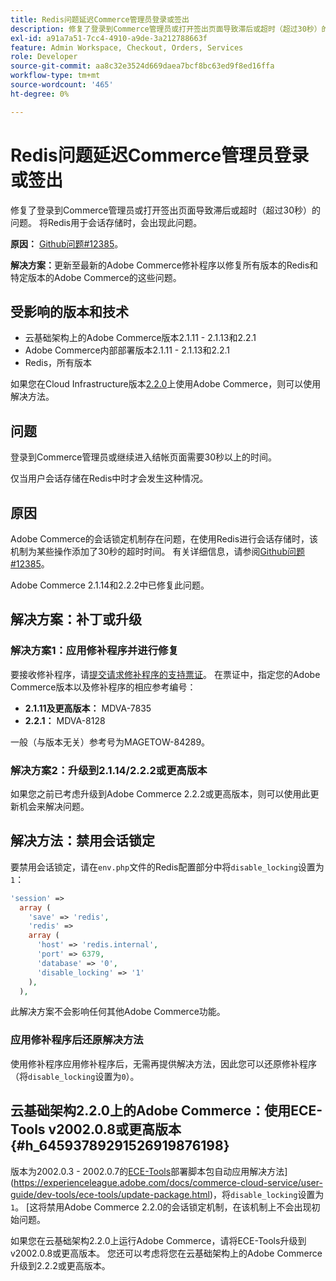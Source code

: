 ```yaml
---
title: Redis问题延迟Commerce管理员登录或签出
description: 修复了登录到Commerce管理员或打开签出页面导致滞后或超时（超过30秒）的问题。 将Redis用于会话存储时，会出现此问题。
exl-id: a91a7a51-7cc4-4910-a9de-3a212788663f
feature: Admin Workspace, Checkout, Orders, Services
role: Developer
source-git-commit: aa8c32e3524d669daea7bcf8bc63ed9f8ed16ffa
workflow-type: tm+mt
source-wordcount: '465'
ht-degree: 0%

---
```


# Redis问题延迟Commerce管理员登录或签出

修复了登录到Commerce管理员或打开签出页面导致滞后或超时（超过30秒）的问题。 将Redis用于会话存储时，会出现此问题。

**原因：**   [Github问题\#12385](https://github.com/magento/magento2/issues/12385)。

**解决方案：**&#x200B;更新至最新的Adobe Commerce修补程序以修复所有版本的Redis和特定版本的Adobe Commerce的这些问题。

## 受影响的版本和技术

* 云基础架构上的Adobe Commerce版本2.1.11 - 2.1.13和2.2.1
* Adobe Commerce内部部署版本2.1.11 - 2.1.13和2.2.1
* Redis，所有版本

如果您在Cloud Infrastructure版本[2.2.0](#h_64593789291526919876198)上使用Adobe Commerce，则可以使用解决方法。

## 问题

登录到Commerce管理员或继续进入结帐页面需要30秒以上的时间。

仅当用户会话存储在Redis中时才会发生这种情况。

## 原因

Adobe Commerce的会话锁定机制存在问题，在使用Redis进行会话存储时，该机制为某些操作添加了30秒的超时时间。 有关详细信息，请参阅[Github问题\#12385](https://github.com/magento/magento2/issues/12385)。

Adobe Commerce 2.1.14和2.2.2中已修复此问题。

## 解决方案：补丁或升级

### 解决方案1：应用修补程序并进行修复

要接收修补程序，请[提交请求修补程序的支持票证](/help/help-center-guide/help-center/magento-help-center-user-guide.md#submit-ticket)。 在票证中，指定您的Adobe Commerce版本以及修补程序的相应参考编号：

* **2.1.11及更高版本：** MDVA-7835
* **2.2.1：** MDVA-8128

一般（与版本无关）参考号为MAGETOW-84289。

### 解决方案2：升级到2.1.14/2.2.2或更高版本

如果您之前已考虑升级到Adobe Commerce 2.2.2或更高版本，则可以使用此更新机会来解决问题。

## 解决方法：禁用会话锁定

要禁用会话锁定，请在`env.php`文件的Redis配置部分中将`disable_locking`设置为`1`：

```php
'session' =>
  array (
    'save' => 'redis',
    'redis' =>
    array (
      'host' => 'redis.internal',
      'port' => 6379,
      'database' => '0',
      'disable_locking' => '1'
    ),
  ),
```

此解决方案不会影响任何其他Adobe Commerce功能。

### 应用修补程序后还原解决方法

使用修补程序应用修补程序后，无需再提供解决方法，因此您可以还原修补程序（将`disable_locking`设置为`0`）。

## 云基础架构2.2.0上的Adobe Commerce：使用ECE-Tools v2002.0.8或更高版本 {#h_64593789291526919876198}

版本为2002.0.3 - 2002.0.7的[ECE-Tools](https://devdocs.magento.com/cloud/project/ece-tools-update.html)部署脚本包自动应用解决方法](https://experienceleague.adobe.com/docs/commerce-cloud-service/user-guide/dev-tools/ece-tools/update-package.html)，将`disable_locking`设置为`1`。 [这将禁用Adobe Commerce 2.2.0的会话锁定机制，在该机制上不会出现初始问题。

如果您在云基础架构2.2.0上运行Adobe Commerce，请将ECE-Tools升级到v2002.0.8或更高版本。 您还可以考虑将您在云基础架构上的Adobe Commerce升级到2.2.2或更高版本。
